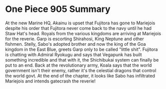 One Piece 905 Summary
=====================

At the new Marine HQ, Akainu is upset that Fujitora has gone to Mariejois despite his order that Fujitora never come back to the navy until he had Staw Hat's head. Royals from the various kingdoms are arriving at Mariejois for the reverie. Garp is escorting Shirahosi, King Neptune and other fishmen. Stelly, Sabo's adopted brother and now the king of the Goa kingdom in the East Blue, greets Garp only to be called "little shit". Fujitora is chatting with Admiral Ryokugu and says that Vegapunk has built something incredible and that with it, the Shichibukai system can finally be put to an end. Back at the revolutionary army, Koala says that the world government isn't their enemy, rather it's the celestial dragons that control the world govt. At the end of the chapter, it looks like Sabo has infiltrated Mariejois and intends gatecrash the reverie!

